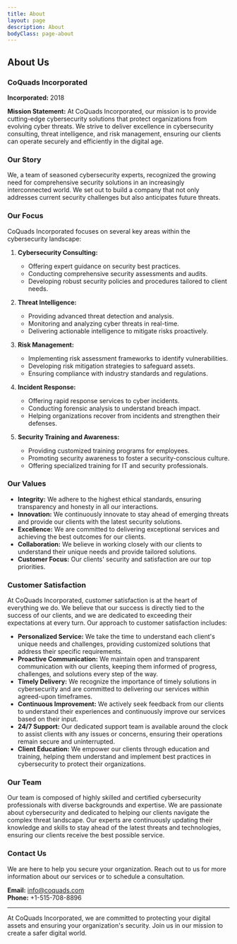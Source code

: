```yaml
---
title: About
layout: page
description: About
bodyClass: page-about
---
```


## About Us

### CoQuads Incorporated

**Incorporated:** 2018

**Mission Statement:**
At CoQuads Incorporated, our mission is to provide cutting-edge cybersecurity solutions that protect organizations from evolving cyber threats. We strive to deliver excellence in cybersecurity consulting, threat intelligence, and risk management, ensuring our clients can operate securely and efficiently in the digital age.

### Our Story

We, a team of seasoned cybersecurity experts, recognized the growing need for comprehensive security solutions in an increasingly interconnected world. We set out to build a company that not only addresses current security challenges but also anticipates future threats.

### Our Focus

CoQuads Incorporated focuses on several key areas within the cybersecurity landscape:

1. **Cybersecurity Consulting:**
   - Offering expert guidance on security best practices.
   - Conducting comprehensive security assessments and audits.
   - Developing robust security policies and procedures tailored to client needs.

2. **Threat Intelligence:**
   - Providing advanced threat detection and analysis.
   - Monitoring and analyzing cyber threats in real-time.
   - Delivering actionable intelligence to mitigate risks proactively.

3. **Risk Management:**
   - Implementing risk assessment frameworks to identify vulnerabilities.
   - Developing risk mitigation strategies to safeguard assets.
   - Ensuring compliance with industry standards and regulations.

4. **Incident Response:**
   - Offering rapid response services to cyber incidents.
   - Conducting forensic analysis to understand breach impact.
   - Helping organizations recover from incidents and strengthen their defenses.

5. **Security Training and Awareness:**
   - Providing customized training programs for employees.
   - Promoting security awareness to foster a security-conscious culture.
   - Offering specialized training for IT and security professionals.

### Our Values

- **Integrity:** We adhere to the highest ethical standards, ensuring transparency and honesty in all our interactions.
- **Innovation:** We continuously innovate to stay ahead of emerging threats and provide our clients with the latest security solutions.
- **Excellence:** We are committed to delivering exceptional services and achieving the best outcomes for our clients.
- **Collaboration:** We believe in working closely with our clients to understand their unique needs and provide tailored solutions.
- **Customer Focus:** Our clients' security and satisfaction are our top priorities.

### Customer Satisfaction

At CoQuads Incorporated, customer satisfaction is at the heart of everything we do. We believe that our success is directly tied to the success of our clients, and we are dedicated to exceeding their expectations at every turn. Our approach to customer satisfaction includes:

- **Personalized Service:** We take the time to understand each client's unique needs and challenges, providing customized solutions that address their specific requirements.
- **Proactive Communication:** We maintain open and transparent communication with our clients, keeping them informed of progress, challenges, and solutions every step of the way.
- **Timely Delivery:** We recognize the importance of timely solutions in cybersecurity and are committed to delivering our services within agreed-upon timeframes.
- **Continuous Improvement:** We actively seek feedback from our clients to understand their experiences and continuously improve our services based on their input.
- **24/7 Support:** Our dedicated support team is available around the clock to assist clients with any issues or concerns, ensuring their operations remain secure and uninterrupted.
- **Client Education:** We empower our clients through education and training, helping them understand and implement best practices in cybersecurity to protect their organizations.

### Our Team

Our team is composed of highly skilled and certified cybersecurity professionals with diverse backgrounds and expertise. We are passionate about cybersecurity and dedicated to helping our clients navigate the complex threat landscape. Our experts are continuously updating their knowledge and skills to stay ahead of the latest threats and technologies, ensuring our clients receive the best possible service.

### Contact Us

We are here to help you secure your organization. Reach out to us for more information about our services or to schedule a consultation.

**Email:** info@coquads.com  
**Phone:** +1-515-708-8896  


---

At CoQuads Incorporated, we are committed to protecting your digital assets and ensuring your organization's security. Join us in our mission to create a safer digital world.

